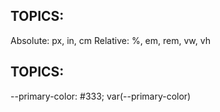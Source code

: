 ## TOPICS:
Absolute: px, in, cm
Relative: %, em, rem, vw, vh


## TOPICS:
 --primary-color: #333;
var(--primary-color)
